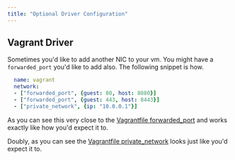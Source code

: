 ```yaml
---
title: "Optional Driver Configuration"
---
```


## Vagrant Driver

Sometimes you'd like to add another NIC to your vm. You might have a `forwarded_port` you'd like
to add also. The following snippet is how.

~~~yaml
  name: vagrant
  network:
  - ["forwarded_port", {guest: 80, host: 8080}]
  - ["forwarded_port", {guest: 443, host: 8443}]
  - ["private_network", {ip: "10.0.0.1"}]
~~~

As you can see this very close to the [Vagrantfile forwarded_port](https://docs.vagrantup.com/v2/networking/forwarded_ports.html) and
works exactly like how you'd expect it to.

Doubly, as you can see the [Vagrantfile private_network](https://docs.vagrantup.com/v2/networking/private_network.html) looks just
like you'd expect it to.
